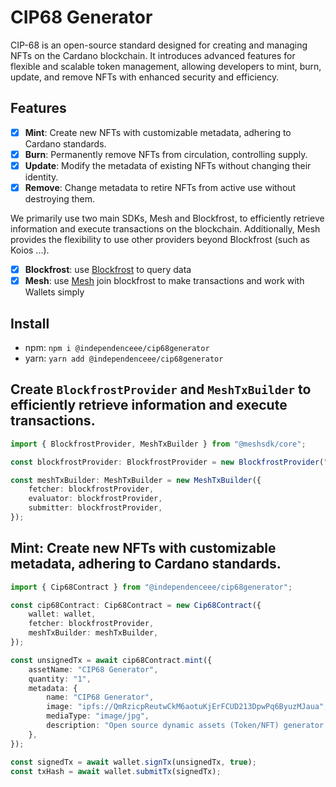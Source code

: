 # CIP68 Generator

CIP-68 is an open-source standard designed for creating and managing NFTs on the Cardano blockchain. It introduces advanced features for flexible and scalable token management, allowing developers to mint, burn, update, and remove NFTs with enhanced security and efficiency.

## Features

-   [x] **Mint**: Create new NFTs with customizable metadata, adhering to Cardano standards.
-   [x] **Burn**: Permanently remove NFTs from circulation, controlling supply.
-   [x] **Update**: Modify the metadata of existing NFTs without changing their identity.
-   [x] **Remove**: Change metadata to retire NFTs from active use without destroying them.

We primarily use two main SDKs, Mesh and Blockfrost, to efficiently retrieve information and execute transactions on the blockchain. Additionally, Mesh provides the flexibility to use other providers beyond Blockfrost (such as Koios ...).

-   [x] **Blockfrost**: use [Blockfrost](https://blockfrost.io) to query data
-   [x] **Mesh**: use [Mesh](https://meshjs.dev) join blockfrost to make transactions and work with Wallets simply

## Install

-   npm: `npm i @independenceee/cip68generator`
-   yarn: `yarn add @independenceee/cip68generator`

## Create `BlockfrostProvider` and `MeshTxBuilder` to efficiently retrieve information and execute transactions.

```ts
import { BlockfrostProvider, MeshTxBuilder } from "@meshsdk/core";

const blockfrostProvider: BlockfrostProvider = new BlockfrostProvider("<Your-Api-Key>");

const meshTxBuilder: MeshTxBuilder = new MeshTxBuilder({
    fetcher: blockfrostProvider,
    evaluator: blockfrostProvider,
    submitter: blockfrostProvider,
});
```

## Mint: Create new NFTs with customizable metadata, adhering to Cardano standards.

```ts
import { Cip68Contract } from "@independenceee/cip68generator";

const cip68Contract: Cip68Contract = new Cip68Contract({
    wallet: wallet,
    fetcher: blockfrostProvider,
    meshTxBuilder: meshTxBuilder,
});

const unsignedTx = await cip68Contract.mint({
    assetName: "CIP68 Generator",
    quantity: "1",
    metadata: {
        name: "CIP68 Generator",
        image: "ipfs://QmRzicpReutwCkM6aotuKjErFCUD213DpwPq6ByuzMJaua",
        mediaType: "image/jpg",
        description: "Open source dynamic assets (Token/NFT) generator (CIP68)",
    },
});

const signedTx = await wallet.signTx(unsignedTx, true);
const txHash = await wallet.submitTx(signedTx);
```
